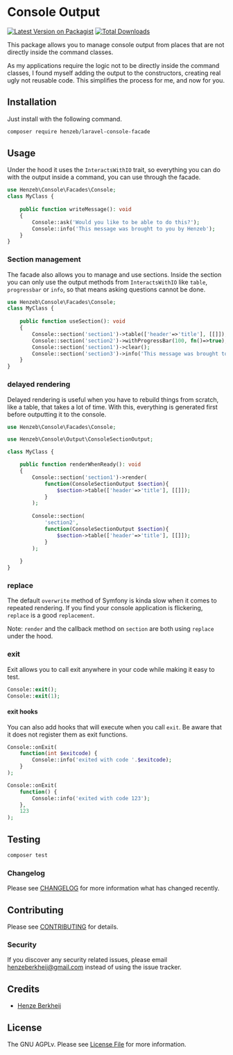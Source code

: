 # Console Output

[![Latest Version on Packagist](https://img.shields.io/packagist/v/henzeb/laravel-console-facade.svg?style=flat-square)](https://packagist.org/packages/henzeb/query-filter-builder)
[![Total Downloads](https://img.shields.io/packagist/dt/henzeb/laravel-console-facade.svg?style=flat-square)](https://packagist.org/packages/henzeb/query-filter-builder)

This package allows you to manage console output from places that are not directly inside the command classes.

As my applications require the logic not to be directly inside the command classes, I found myself adding the output to
the constructors, creating real ugly not reusable code. This simplifies the process for me, and now for you.

## Installation

Just install with the following command.

```bash
composer require henzeb/laravel-console-facade
```

## Usage

Under the hood it uses the `InteractsWithIO` trait, so everything you can do with the output inside a command, you can
use through the facade.

```php
use Henzeb\Console\Facades\Console;
class MyClass {
   
    public function writeMessage(): void
    {   
        Console::ask('Would you like to be able to do this?');
        Console::info('This message was brought to you by Henzeb');
    }
}
```

### Section management

The facade also allows you to manage and use sections. Inside the section you can only use the output methods from
`InteractsWithIO` like `table`, `progressbar` or `info`, so that means asking questions cannot be done.

```php
use Henzeb\Console\Facades\Console;
class MyClass {
   
    public function useSection(): void
    {   
        Console::section('section1')->table(['header'=>'title'], [[]]);
        Console::section('section2')->withProgressBar(100, fn()=>true);
        Console::section('section1')->clear();
        Console::section('section3')->info('This message was brought to you by Henzeb');
    }
}
```

### delayed rendering

Delayed rendering is useful when you have to rebuild things from scratch,
like a table, that takes a lot of time. With this, everything is generated first before
outputting it to the console.

```php
use Henzeb\Console\Facades\Console;

use Henzeb\Console\Output\ConsoleSectionOutput; 

class MyClass {

    public function renderWhenReady(): void
    {   
        Console::section('section1')->render(
            function(ConsoleSectionOutput $section){
                $section->table(['header'=>'title'], [[]]);
            }
        );
        
        Console::section(
            'section2', 
            function(ConsoleSectionOutput $section){
                $section->table(['header'=>'title'], [[]]);
            }
        );
        
    }
}
```

### replace
The default `overwrite` method of Symfony is kinda slow when it comes to repeated rendering.
If you find your console application is flickering, `replace` is a good `replacement`.

Note: `render` and the callback method on `section` are both using `replace` under the hood.

### exit
Exit allows you to call exit anywhere in your code while making it easy to test.

```php
Console::exit();
Console::exit(1);
```
#### exit hooks
You can also add hooks that will execute when you call `exit`. Be aware that it does not register them as exit 
functions. 

```php
Console::onExit(
    function(int $exitcode) {
        Console::info('exited with code '.$exitcode);
    }
);

Console::onExit(
    function() {
        Console::info('exited with code 123');
    },
    123
);
```

## Testing

```bash
composer test
```

### Changelog

Please see [CHANGELOG](CHANGELOG.md) for more information what has changed recently.

## Contributing

Please see [CONTRIBUTING](CONTRIBUTING.md) for details.

### Security

If you discover any security related issues, please email henzeberkheij@gmail.com instead of using the issue tracker.

## Credits

- [Henze Berkheij](https://github.com/henzeb)

## License

The GNU AGPLv. Please see [License File](LICENSE.md) for more information.
